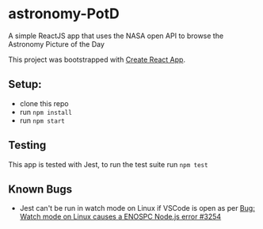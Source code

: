 # astronomy-PotD

A simple ReactJS app that uses the NASA open API to browse the Astronomy Picture of the Day

This project was bootstrapped with [Create React App](https://github.com/facebookincubator/create-react-app).

## Setup:

- clone this repo
- run `npm install`
- run `npm start`

## Testing

This app is tested with Jest, to run the test suite run `npm test`

## Known Bugs

- Jest can't be run in watch mode on Linux if VSCode is open as per [Bug: Watch mode on Linux causes a ENOSPC Node.js error #3254](https://github.com/facebook/jest/issues/3254)
